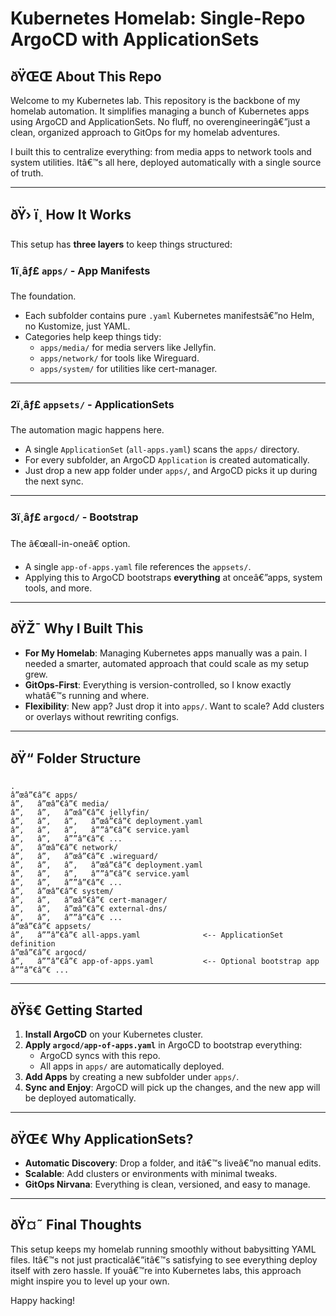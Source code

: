 
# Kubernetes Homelab: Single-Repo ArgoCD with ApplicationSets

## ðŸŒŒ **About This Repo**

Welcome to my Kubernetes lab. This repository is the backbone of my homelab automation. It simplifies managing a bunch of Kubernetes apps using ArgoCD and ApplicationSets. No fluff, no overengineeringâ€”just a clean, organized approach to GitOps for my homelab adventures.

I built this to centralize everything: from media apps to network tools and system utilities. Itâ€™s all here, deployed automatically with a single source of truth.

---

## ðŸ› ï¸ **How It Works**

This setup has **three layers** to keep things structured:

### **1ï¸âƒ£ `apps/` - App Manifests**  
The foundation.  
- Each subfolder contains pure `.yaml` Kubernetes manifestsâ€”no Helm, no Kustomize, just YAML.  
- Categories help keep things tidy:  
  - `apps/media/` for media servers like Jellyfin.  
  - `apps/network/` for tools like Wireguard.  
  - `apps/system/` for utilities like cert-manager.  

---

### **2ï¸âƒ£ `appsets/` - ApplicationSets**  
The automation magic happens here.  
- A single `ApplicationSet` (`all-apps.yaml`) scans the `apps/` directory.  
- For every subfolder, an ArgoCD `Application` is created automatically.  
- Just drop a new app folder under `apps/`, and ArgoCD picks it up during the next sync.  

---

### **3ï¸âƒ£ `argocd/` - Bootstrap**  
The â€œall-in-oneâ€ option.  
- A single `app-of-apps.yaml` file references the `appsets/`.  
- Applying this to ArgoCD bootstraps **everything** at onceâ€”apps, system tools, and more.  

---

## ðŸŽ¯ **Why I Built This**

- **For My Homelab**: Managing Kubernetes apps manually was a pain. I needed a smarter, automated approach that could scale as my setup grew.  
- **GitOps-First**: Everything is version-controlled, so I know exactly whatâ€™s running and where.  
- **Flexibility**: New app? Just drop it into `apps/`. Want to scale? Add clusters or overlays without rewriting configs.  

---

## ðŸ“ **Folder Structure**

```
.
â”œâ”€â”€ apps/
â”‚   â”œâ”€â”€ media/
â”‚   â”‚   â”œâ”€â”€ jellyfin/
â”‚   â”‚   â”‚   â”œâ”€â”€ deployment.yaml
â”‚   â”‚   â”‚   â””â”€â”€ service.yaml
â”‚   â”‚   â””â”€â”€ ...
â”‚   â”œâ”€â”€ network/
â”‚   â”‚   â”œâ”€â”€ .wireguard/
â”‚   â”‚   â”‚   â”œâ”€â”€ deployment.yaml
â”‚   â”‚   â”‚   â””â”€â”€ service.yaml
â”‚   â”‚   â””â”€â”€ ...
â”‚   â”œâ”€â”€ system/
â”‚   â”‚   â”œâ”€â”€ cert-manager/
â”‚   â”‚   â”œâ”€â”€ external-dns/
â”‚   â”‚   â””â”€â”€ ...
â”œâ”€â”€ appsets/
â”‚   â””â”€â”€ all-apps.yaml              <-- ApplicationSet definition
â”œâ”€â”€ argocd/
â”‚   â””â”€â”€ app-of-apps.yaml           <-- Optional bootstrap app
â””â”€â”€ ...
```

---

## ðŸš€ **Getting Started**

1. **Install ArgoCD** on your Kubernetes cluster.  
2. **Apply `argocd/app-of-apps.yaml`** in ArgoCD to bootstrap everything:  
   - ArgoCD syncs with this repo.  
   - All apps in `apps/` are automatically deployed.  
3. **Add Apps** by creating a new subfolder under `apps/`.  
4. **Sync and Enjoy**: ArgoCD will pick up the changes, and the new app will be deployed automatically.

---

## ðŸŒ€ **Why ApplicationSets?**
- **Automatic Discovery**: Drop a folder, and itâ€™s liveâ€”no manual edits.  
- **Scalable**: Add clusters or environments with minimal tweaks.  
- **GitOps Nirvana**: Everything is clean, versioned, and easy to manage.  

---

## ðŸ¤˜ **Final Thoughts**

This setup keeps my homelab running smoothly without babysitting YAML files. Itâ€™s not just practicalâ€”itâ€™s satisfying to see everything deploy itself with zero hassle. If youâ€™re into Kubernetes labs, this approach might inspire you to level up your own.

Happy hacking!